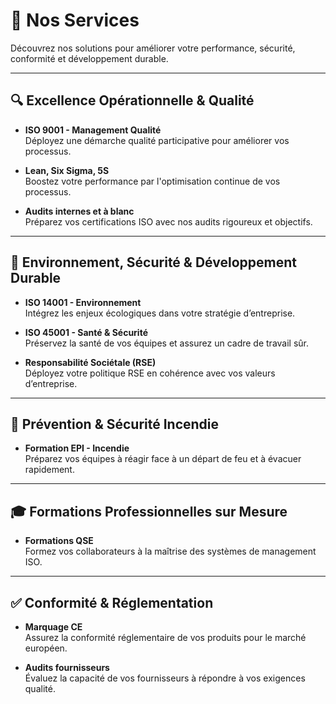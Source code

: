 # 🌟 Nos Services

Découvrez nos solutions pour améliorer votre performance, sécurité, conformité et développement durable.

---

## 🔍 Excellence Opérationnelle & Qualité

- **ISO 9001 - Management Qualité**  
  Déployez une démarche qualité participative pour améliorer vos processus.

- **Lean, Six Sigma, 5S**  
  Boostez votre performance par l'optimisation continue de vos processus.

- **Audits internes et à blanc**  
  Préparez vos certifications ISO avec nos audits rigoureux et objectifs.

---

## 🌱 Environnement, Sécurité & Développement Durable

- **ISO 14001 - Environnement**  
  Intégrez les enjeux écologiques dans votre stratégie d’entreprise.

- **ISO 45001 - Santé & Sécurité**  
  Préservez la santé de vos équipes et assurez un cadre de travail sûr.

- **Responsabilité Sociétale (RSE)**  
  Déployez votre politique RSE en cohérence avec vos valeurs d’entreprise.

---

## 🧯 Prévention & Sécurité Incendie

- **Formation EPI - Incendie**  
  Préparez vos équipes à réagir face à un départ de feu et à évacuer rapidement.

---

## 🎓 Formations Professionnelles sur Mesure

- **Formations QSE**  
  Formez vos collaborateurs à la maîtrise des systèmes de management ISO.

---

## ✅ Conformité & Réglementation

- **Marquage CE**  
  Assurez la conformité réglementaire de vos produits pour le marché européen.

- **Audits fournisseurs**  
  Évaluez la capacité de vos fournisseurs à répondre à vos exigences qualité.
